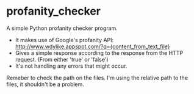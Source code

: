 # profanity_checker

A simple Python profanity checker program. 
- It makes use of Google's profanity API: http://www.wdylike.appspot.com/?q={content_from_text_file}
- Gives a simple response according to the response from the HTTP request. (From either 'true' or 'false')
- It's not handling any errors that might occur.

Remeber to check the path on the files. I'm using the relative path to the files, it shouldn't be a problem.  
